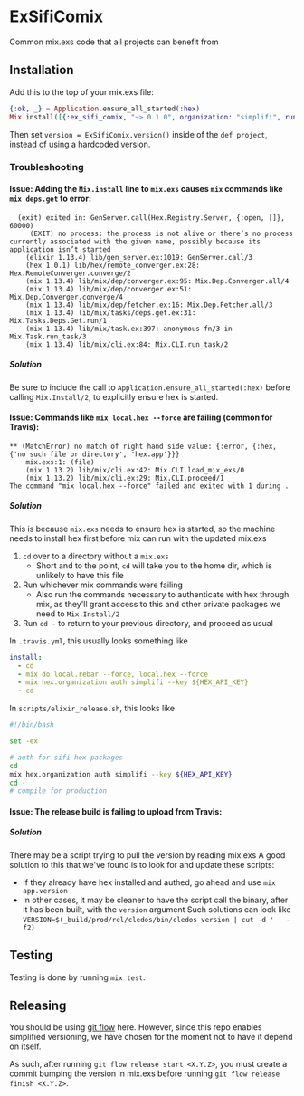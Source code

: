 # ExSifiComix
Common mix.exs code that all projects can benefit from

## Installation
Add this to the top of your mix.exs file:
```elixir
{:ok, _} = Application.ensure_all_started(:hex)
Mix.install([{:ex_sifi_comix, "~> 0.1.0", organization: "simplifi", runtime: false}])
```
Then set `version = ExSifiComix.version()` inside of the `def project`, instead of using a hardcoded version.

### Troubleshooting
#### Issue: Adding the `Mix.install` line to `mix.exs` causes `mix` commands like `mix deps.get` to error:
```
  (exit) exited in: GenServer.call(Hex.Registry.Server, {:open, []}, 60000)
     (EXIT) no process: the process is not alive or there’s no process currently associated with the given name, possibly because its application isn’t started
    (elixir 1.13.4) lib/gen_server.ex:1019: GenServer.call/3
    (hex 1.0.1) lib/hex/remote_converger.ex:28: Hex.RemoteConverger.converge/2
    (mix 1.13.4) lib/mix/dep/converger.ex:95: Mix.Dep.Converger.all/4
    (mix 1.13.4) lib/mix/dep/converger.ex:51: Mix.Dep.Converger.converge/4
    (mix 1.13.4) lib/mix/dep/fetcher.ex:16: Mix.Dep.Fetcher.all/3
    (mix 1.13.4) lib/mix/tasks/deps.get.ex:31: Mix.Tasks.Deps.Get.run/1
    (mix 1.13.4) lib/mix/task.ex:397: anonymous fn/3 in Mix.Task.run_task/3
    (mix 1.13.4) lib/mix/cli.ex:84: Mix.CLI.run_task/2
```

##### Solution
Be sure to include the call to `Application.ensure_all_started(:hex)` before calling `Mix.Install/2`, to explicitly ensure hex is started.

#### Issue: Commands like `mix local.hex --force` are failing (common for Travis):
```
** (MatchError) no match of right hand side value: {:error, {:hex, {'no such file or directory', 'hex.app'}}}
    mix.exs:1: (file)
    (mix 1.13.2) lib/mix/cli.ex:42: Mix.CLI.load_mix_exs/0
    (mix 1.13.2) lib/mix/cli.ex:29: Mix.CLI.proceed/1
The command "mix local.hex --force" failed and exited with 1 during .
```

##### Solution
This is because `mix.exs` needs to ensure hex is started, so the machine needs to install hex first before mix can run with the updated mix.exs
1. `cd` over to a directory without a `mix.exs`
    - Short and to the point, `cd` will take you to the home dir, which is unlikely to have this file
2. Run whichever mix commands were failing
    - Also run the commands necessary to authenticate with hex through mix, as they'll grant access to this and other private packages we need to `Mix.Install/2`
3. Run `cd -` to return to your previous directory, and proceed as usual

In `.travis.yml`, this usually looks something like
```yaml
install:
  - cd
  - mix do local.rebar --force, local.hex --force
  - mix hex.organization auth simplifi --key ${HEX_API_KEY}
  - cd -
```

In `scripts/elixir_release.sh`, this looks like
```bash
#!/bin/bash

set -ex

# auth for sifi hex packages
cd
mix hex.organization auth simplifi --key ${HEX_API_KEY}
cd -
# compile for production
```

#### Issue: The release build is failing to upload from Travis:
##### Solution
There may be a script trying to pull the version by reading mix.exs
A good solution to this that we've found is to look for and update these scripts:
- If they already have hex installed and authed, go ahead and use `mix app.version`
- In other cases, it may be cleaner to have the script call the binary, after it has been built, with the `version` argument
Such solutions can look like `VERSION=$(_build/prod/rel/cledos/bin/cledos version | cut -d ' ' -f2)`

## Testing
Testing is done by running `mix test`.

## Releasing
You should be using [git flow](https://simplifi.atlassian.net/wiki/spaces/RTB/pages/28855038) here.
However, since this repo enables simplified versioning, we have chosen for the moment not to have it depend on itself.

As such, after running `git flow release start <X.Y.Z>`, you must create a commit bumping the version in mix.exs before running `git flow release finish <X.Y.Z>`.
